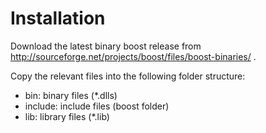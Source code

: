# Installation

Download the latest binary boost release from http://sourceforge.net/projects/boost/files/boost-binaries/ .

Copy the relevant files into the following folder structure:

- bin: binary files (*.dlls)
- include: include files (boost folder)
- lib: library files (*.lib)
